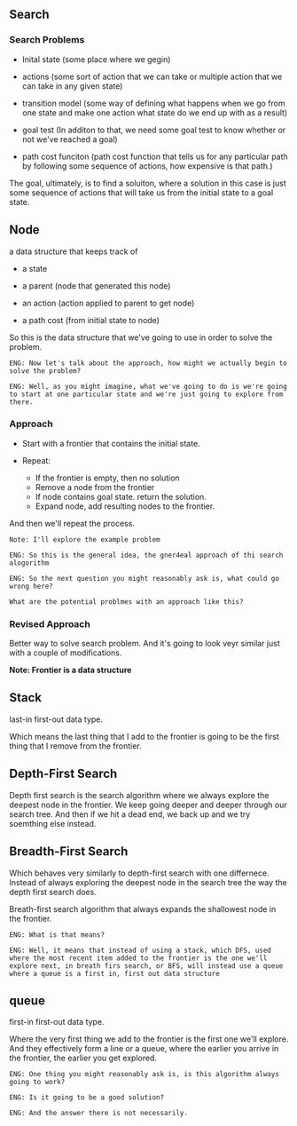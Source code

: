 ## Search


### Search Problems

- Inital state (some place where we gegin)

- actions (some sort of action that we can take or multiple action that we can take in any given state)

- transition model (some way of defining what happens when we go from one state and make one action what state do we end up with as a result)

- goal test (In additon to that, we need some goal test to know whether or not we've reached a goal)

- path cost funciton (path cost function that tells us for any particular path by following some sequence of actions, how expensive is that path.)


The goal, ultimately, is to find a soluiton, where a solution in this case is just some sequence of actions that will take us from the initial state to a goal state.


## Node
a data structure that keeps track of 
- a state

- a parent (node that generated this node)

- an action (action applied to parent to get node)

- a path cost (from initial state to node)

So this is the data structure that we've going to use in order to solve the problem.

`ENG: Now let's talk about the approach, how might we actually begin to solve the problem?`

`ENG: Well, as you might imagine, what we've going to do is we're going to start at one particular state and we're just going to explore from there.`

### Approach

- Start with a frontier that contains the initial state.

- Repeat: 
    - If the frontier is empty, then no solution
    - Remove a node from the frontier
    - If node contains goal state. return the solution.
    - Expand node, add resulting nodes to the frontier.

And then we'll repeat the process.


`Note: I'll explore the example problem`

`ENG: So this is the general idea, the gner4eal approach of thi search alogorithm`

`ENG: So the next question you might reasonably ask is, what could go wrong here?`

`What are the potential problmes with an approach like this?`


### Revised Approach

Better way to solve search problem. And it's going to look veyr similar just with a couple of modifications.


**Note: Frontier is a data structure**

## Stack
last-in first-out data type.

Which means the last thing that I add to the frontier
is going to be the first thing that I remove from the frontier.

## Depth-First Search

Depth first search is the search algorithm where we always explore the deepest node in the frontier.
We keep going deeper and deeper through our search tree. And then if we hit a dead end, we back up and we try soemthing else instead.


## Breadth-First Search

Which behaves very similarly to depth-first search with one differnece. Instead of always exploring the deepest node in the search tree the way the depth first search does. 

Breath-first search algorithm that always expands the shallowest node in the frontier.

`ENG: What is that means?`

`ENG: Well, it means that instead of using a stack, which DFS, used where the most recent item added to the frontier is the one we'll explore next, in breath firs search, or BFS, will instead use a queue where a queue is a first in, first out data structure`

## queue

first-in first-out data type.


Where the very first thing we add to the frontier is the first one
we'll explore. And they effectively form a line or a queue, where the earlier you arrive in the frontier, the earlier you get explored.

`ENG: One thing you might reasonably ask is, is this algorithm always going to work?`


`ENG: Is it going to be a good solution?`

`ENG: And the answer there is not necessarily.`



